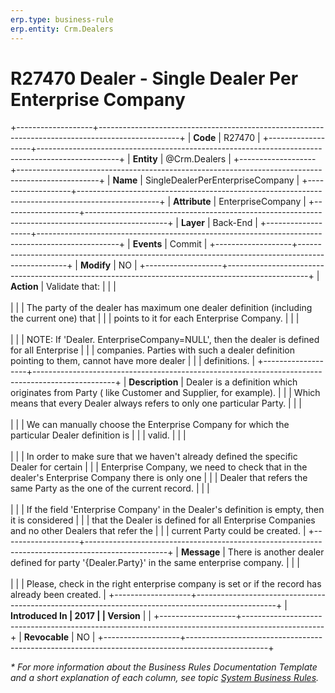 ```yaml
---
erp.type: business-rule
erp.entity: Crm.Dealers
---
```


# R27470 Dealer - Single Dealer Per Enterprise Company
+-------------------+--------------------------------------------------------------------------------------------------+
| **Code**          | R27470                                                                                           |
+-------------------+--------------------------------------------------------------------------------------------------+
| **Entity**        | @Crm.Dealers                                                                                     |
+-------------------+--------------------------------------------------------------------------------------------------+
| **Name**          | SingleDealerPerEnterpriseCompany                                                                 |
+-------------------+--------------------------------------------------------------------------------------------------+
| **Attribute**     | EnterpriseCompany                                                                                |
+-------------------+--------------------------------------------------------------------------------------------------+
| **Layer**         | Back-End                                                                                         |
+-------------------+--------------------------------------------------------------------------------------------------+
| **Events**        | Commit                                                                                           |
+-------------------+--------------------------------------------------------------------------------------------------+
| **Modify**        | NO                                                                                               |
+-------------------+--------------------------------------------------------------------------------------------------+
| **Action**        | Validate that:                                                                                   |
|                   | <br/><br/>                                                                                       |
|                   | The party of the dealer has maximum one dealer definition (including the current one) that       |
|                   | points to it for each Enterprise Company.                                                        |
|                   | <br/><br/>                                                                                       |
|                   | NOTE: If \'Dealer. EnterpriseCompany=NULL\', then the dealer is defined for all Enterprise       |
|                   | companies. Parties with such a dealer definition pointing to them, cannot have more dealer       |
|                   | definitions.                                                                                     |
+-------------------+--------------------------------------------------------------------------------------------------+
| **Description**   | Dealer is a definition which originates from Party ( like Customer and Supplier, for example).   |
|                   | Which means that every Dealer always refers to only one particular Party.                        |
|                   | <br/><br/>                                                                                       |
|                   | We can manually choose the Enterprise Company for which the particular Dealer definition is      |
|                   | valid.                                                                                           |
|                   | <br/><br/>                                                                                       |
|                   | In order to make sure that we haven\'t already defined the specific Dealer for certain           |
|                   | Enterprise Company, we need to check that in the dealer\'s Enterprise Company there is only one  |
|                   | Dealer that refers the same Party as the one of the current record.                              |
|                   | <br/><br/>                                                                                       |
|                   | If the field \'Enterprise Company\' in the Dealer\'s definition is empty, then it is considered  |
|                   | that the Dealer is defined for all Enterprise Companies and no other Dealers that refer the      |
|                   | current Party could be created.                                                                  |
+-------------------+--------------------------------------------------------------------------------------------------+
| **Message**       | There is another dealer defined for party \'{Dealer.Party}\' in the same enterprise company.     |
|                   | <br/><br/>                                                                                       |
|                   | Please, check in the right enterprise company is set or if the record has already been created.  |
+-------------------+--------------------------------------------------------------------------------------------------+
| **Introduced In   | 2017                                                                                             |
| Version**         |                                                                                                  |
+-------------------+--------------------------------------------------------------------------------------------------+
| **Revocable**     | NO                                                                                               |
+-------------------+--------------------------------------------------------------------------------------------------+

*\* For more information about the Business Rules Documentation Template and a short explanation of each column, see
topic [System Business Rules](../templates/template-description-system-business-rules.md).*
